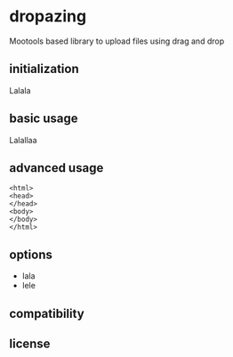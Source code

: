 # dropazing
Mootools based library to upload files using drag and drop

## initialization
Lalala

## basic usage
Lalallaa

## advanced usage
```
<html>
<head>
</head>
<body>
</body>
</html>
```

## options
* lala
* lele 

## compatibility

## license
